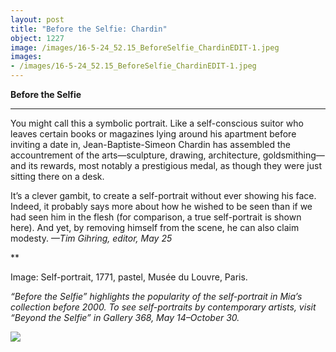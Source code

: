 ```yaml
---
layout: post
title: "Before the Selfie: Chardin"
object: 1227
image: /images/16-5-24_52.15_BeforeSelfie_ChardinEDIT-1.jpeg
images:
- /images/16-5-24_52.15_BeforeSelfie_ChardinEDIT-1.jpeg
---
```

**Before the Selfie**

****

 You might call this a symbolic portrait. Like a self-conscious suitor who leaves certain books or magazines lying around his apartment before inviting a date in, Jean-Baptiste-Simeon Chardin has assembled the accountrement of the arts—sculpture, drawing, architecture, goldsmithing—and its rewards, most notably a prestigious medal, as though they were just sitting there on a desk. 

It’s a clever gambit, to create a self-portrait without ever showing his face. Indeed, it probably says more about how he wished to be seen than if we had seen him in the flesh (for comparison, a true self-portrait is shown here). And yet, by removing himself from the scene, he can also claim modesty. *—Tim Gihring, editor, May 25*

**

Image: Self-portrait, 1771, pastel, Musée du Louvre, Paris.

*“Before the Selfie” highlights the popularity of the self-portrait in Mia’s collection before 2000. To see self-portraits by contemporary artists, visit “Beyond the Selfie” in Gallery 368, May 14–October 30.*

![]({{siteurl.base}}/images/16-5-24_52.15_BeforeSelfie_ChardinEDIT-1.jpeg)
